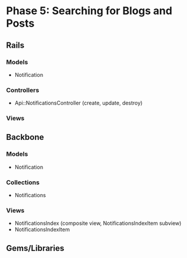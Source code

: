 # Phase 5: Searching for Blogs and Posts

## Rails
### Models
* Notification

### Controllers
* Api::NotificationsController (create, update, destroy)

### Views

## Backbone
### Models
* Notification

### Collections
* Notifications

### Views
* NotificationsIndex (composite view, NotificationsIndexItem subview)
* NotificationsIndexItem

## Gems/Libraries

